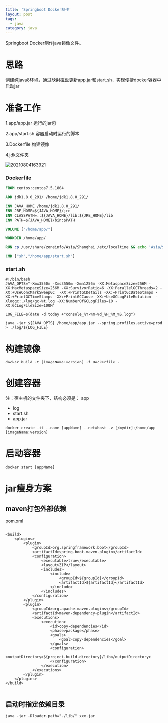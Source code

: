 ```yaml
---
title: 'Springboot Docker制作'
layout: post
tags:
  - java
category: java
---
```

Springboot Docker制作java镜像文件。

<!--more-->

# 思路

创建纯java8环境，通过映射磁盘更新app.jar和start.sh，实现便捷docker容器中启动jar

# 准备工作

1.app/app.jar 运行的jar包

2.app/start.sh 容器启动时运行的脚本

3.Dockerfile 构建镜像

4.jdk文件夹

![20210804163921](https://raw.githubusercontent.com/QinL233/QinL233.github.io/master/images/20210804163921.png)

### Dockerfile

```dockerfile
FROM centos:centos7.5.1804

ADD jdk1.8.0_291/ /home/jdk1.8.0_291/

ENV JAVA_HOME /home/jdk1.8.0_291/
ENV JRE_HOME=${JAVA_HOME}/jre
ENV CLASSPATH=.:${JAVA_HOME}/lib:${JRE_HOME}/lib
ENV PATH=${JAVA_HOME}/bin:$PATH

VOLUME ["/home/app/"]

WORKDIR /home/app/

RUN cp /usr/share/zoneinfo/Asia/Shanghai /etc/localtime && echo 'Asia/Shanghai' >/etc/timezone

CMD ["sh","/home/app/start.sh"]
```

### start.sh

```shell
#!/bin/bash
JAVA_OPTS="-Xmx3550m -Xms3550m -Xmn1256m -XX:MetaspaceSize=256M -XX:MaxMetaspaceSize=256M -XX:SurvivorRatio=6 -XX:ParallelGCThreads=2 -XX:+UseConcMarkSweepGC  -XX:+PrintGCDetails -XX:+PrintGCDateStamps -XX:+PrintGCTimeStamps -XX:+PrintGCCause -XX:+UseGCLogFileRotation  -Xloggc:./log/gc-%t.log -XX:NumberOfGCLogFiles=10 -XX:GCLogFileSize=100M"

LOG_FILE=$(date -d today +"console_%Y-%m-%d_%H_%M_%S.log")

java -jar ${JAVA_OPTS} /home/app/app.jar --spring.profiles.active=prod > ./log/${LOG_FILE}

```

# 构建镜像

```shell
docker build -t [imageName:version] -f Dockerfile .
```

# 创建容器
注：宿主机的文件夹下，结构必须是：
app
- log
- start.sh
- app.jar

```shell
docker create -it --name [appName] --net=host -v [/mydir]:/home/app  [imageName:version]
```

# 启动容器

```shell
docker start [appName]
```

# jar瘦身方案

## maven打包外部依赖
pom.xml
```

<build>
    <plugins>
        <plugin>
            <groupId>org.springframework.boot</groupId>
            <artifactId>spring-boot-maven-plugin</artifactId>
            <configuration>
                <executable>true</executable>
                <layout>ZIP</layout>
                <includes>
                    <include>
                        <groupId>${groupId}</groupId>
                        <artifactId>${artifactId}</artifactId>
                    </include>
                </includes>
            </configuration>
        </plugin>
        <plugin>
            <groupId>org.apache.maven.plugins</groupId>
            <artifactId>maven-dependency-plugin</artifactId>
            <executions>
                <execution>
                    <id>copy-dependencies</id>
                    <phase>package</phase>
                    <goals>
                        <goal>copy-dependencies</goal>
                    </goals>
                    <configuration>
                        <outputDirectory>${project.build.directory}/lib</outputDirectory>
                    </configuration>
                </execution>
            </executions>
        </plugin>
    </plugins>
</build>


```

## 启动时指定依赖目录
```
java -jar -Dloader.path="./lib/" xxx.jar
```
